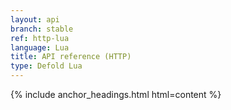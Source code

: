 ```yaml
---
layout: api
branch: stable
ref: http-lua
language: Lua
title: API reference (HTTP)
type: Defold Lua
---
```

{% include anchor_headings.html html=content %}